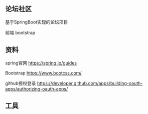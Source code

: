 ## 论坛社区
基于SpringBoot实现的论坛项目

前端 bootstrap

## 资料
spring官网
https://spring.io/guides

Bootstrap
https://www.bootcss.com/

github授权登录
https://developer.github.com/apps/building-oauth-apps/authorizing-oauth-apps/
## 工具